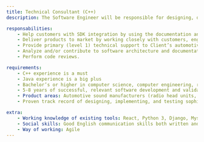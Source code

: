 ```yaml
---
title: Technical Consultant (C++)
description: The Software Engineer will be responsible for designing, developing, documenting and integrating components for OEM implementations of Client services. The main languages used are C++ and Java in QNX, Linux, and Android environments. The focus of the engineer would be to help with the documentation and work with customers to integrate the Client's SDK in their products.

responsabilities:
    - Help customers with SDK integration by using the documentation and update the documentation appropriately with the feedback from customers.
    - Deliver products to market by working closely with customers, engineering, design, and program management teams in an Agile environment.
    - Provide primary (level 1) technical support to Client’s automotive partners in their design efforts and triage/troubleshoot issues.
    - Analyze and/or contribute to software architecture and documentation.
    - Perform code reviews.

requirements:
    - C++ experience is a must
    - Java experience is a big plus
    - Bachelor’s or higher in computer science, computer engineering, related technical discipline or other relevant experience. MSEE or MSCS or equivalent preferred.
    - 5-8 years of successful, relevant software development and validation experience. 
    - Product areas: Automotive sound manufacturers (radio head units, CD Players, telematics systems, navigation systems, etc.)
    - Proven track record of designing, implementing, and testing sophisticated software architectures and will have been directly responsible to help clients using the software documentation.

extra:
    - Working knowledge of existing tools: React, Python 3, Django, Mysql, Postgresql, DRF, Docker
    - Social skills: Good English communication skills both written and verbal, Detail-oriented, Able to work both independently and within a team environment
    - Way of working: Agile
---
```

